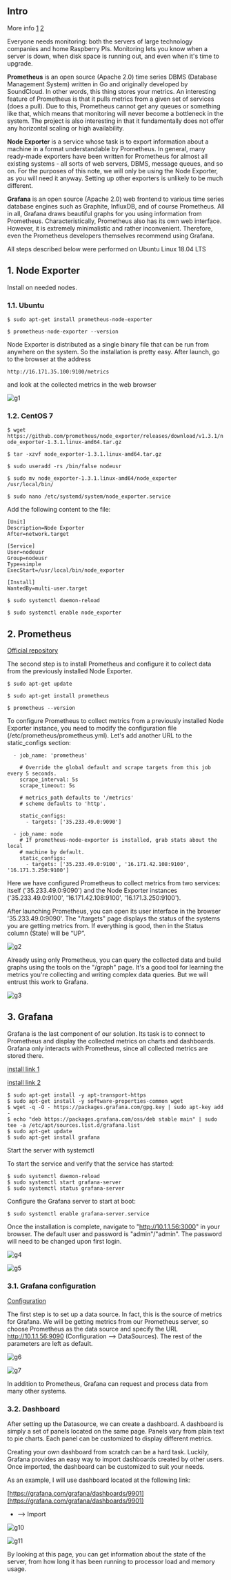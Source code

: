 ## Intro

More info [1](https://habr.com/ru/post/652185/) [2](https://eax.me/prometheus-and-grafana/)

Everyone needs monitoring: both the servers of large technology companies and home Raspberry PIs. Monitoring lets you know when a server is down, when disk space is running out, and even when it's time to upgrade.

**Prometheus** is an open source (Apache 2.0) time series DBMS (Database Management System)  written in Go and originally developed by SoundCloud. In other words, this thing stores your metrics. An interesting feature of Prometheus is that it pulls metrics from a given set of services (does a pull). Due to this, Prometheus cannot get any queues or something like that, which means that monitoring will never become a bottleneck in the system. The project is also interesting in that it fundamentally does not offer any horizontal scaling or high availability.

**Node Exporter** is a service whose task is to export information about a machine in a format understandable by Prometheus. In general, many ready-made exporters have been written for Prometheus for almost all existing systems - all sorts of web servers, DBMS, message queues, and so on. For the purposes of this note, we will only be using the Node Exporter, as you will need it anyway. Setting up other exporters is unlikely to be much different.

**Grafana** is an open source (Apache 2.0) web frontend to various time series database engines such as Graphite, InfluxDB, and of course Prometheus. All in all, Grafana draws beautiful graphs for you using information from Prometheus. Characteristically, Prometheus also has its own web interface. However, it is extremely minimalistic and rather inconvenient. Therefore, even the Prometheus developers themselves recommend using Grafana.

All steps described below were performed on Ubuntu Linux 18.04 LTS

## 1. Node Exporter

Install on needed nodes.

### 1.1. Ubuntu

`$ sudo apt-get install prometheus-node-exporter`

`$ prometheus-node-exporter --version`

Node Exporter is distributed as a single binary file that can be run from anywhere on the system. So the installation is pretty easy. After launch, go to the browser at the address 

`http://16.171.35.100:9100/metrics`

and look at the collected metrics in the web browser

![g1](img/g1.png)

### 1.2. CentOS 7

`$ wget https://github.com/prometheus/node_exporter/releases/download/v1.3.1/node_exporter-1.3.1.linux-amd64.tar.gz`

`$ tar -xzvf node_exporter-1.3.1.linux-amd64.tar.gz`

`$ sudo useradd -rs /bin/false nodeusr`

`$ sudo mv node_exporter-1.3.1.linux-amd64/node_exporter /usr/local/bin/`

`$ sudo nano /etc/systemd/system/node_exporter.service`

Add the following content to the file:

```
[Unit]
Description=Node Exporter
After=network.target

[Service]
User=nodeusr
Group=nodeusr
Type=simple
ExecStart=/usr/local/bin/node_exporter

[Install]
WantedBy=multi-user.target
```
`$ sudo systemctl daemon-reload`

`$ sudo systemctl enable node_exporter`
## 2. Prometheus

[Official repository](https://github.com/prometheus/prometheus)

The second step is to install Prometheus and configure it to collect data from the previously installed Node Exporter.

`$ sudo apt-get update`

`$ sudo apt-get install prometheus`

`$ prometheus --version`

To configure Prometheus to collect metrics from a previously installed Node Exporter instance, you need to modify the configuration file (/etc/prometheus/prometheus.yml). Let's add another URL to the static_configs section:

```
  - job_name: 'prometheus'

    # Override the global default and scrape targets from this job every 5 seconds.
    scrape_interval: 5s
    scrape_timeout: 5s

    # metrics_path defaults to '/metrics'
    # scheme defaults to 'http'.

    static_configs:
      - targets: ['35.233.49.0:9090']

  - job_name: node
    # If prometheus-node-exporter is installed, grab stats about the local
    # machine by default.
    static_configs:
      - targets: ['35.233.49.0:9100', '16.171.42.108:9100', '16.171.3.250:9100']

```

Here we have configured Prometheus to collect metrics from two services: itself ('35.233.49.0:9090') and the Node Exporter instances ('35.233.49.0:9100', '16.171.42.108:9100', '16.171.3.250:9100').

After launching Prometheus, you can open its user interface in the browser '35.233.49.0:9090'. The "/targets" page displays the status of the systems you are getting metrics from. If everything is good, then in the Status column (State) will be “UP”.

![g2](img/g2.png)

Already using only Prometheus, you can query the collected data and build graphs using the tools on the "/graph" page. It's a good tool for learning the metrics you're collecting and writing complex data queries. But we will entrust this work to Grafana.

![g3](img/g3.png)

## 3. Grafana

Grafana is the last component of our solution. Its task is to connect to Prometheus and display the collected metrics on charts and dashboards. Grafana only interacts with Prometheus, since all collected metrics are stored there.

[install link 1](https://grafana.com/grafana/download?pg=oss-graf&plcmt=resources&edition=oss)

[install link 2](https://grafana.com/docs/grafana/latest/installation/debian/#install-from-apt-repository)

```
$ sudo apt-get install -y apt-transport-https
$ sudo apt-get install -y software-properties-common wget
$ wget -q -O - https://packages.grafana.com/gpg.key | sudo apt-key add -
$ echo "deb https://packages.grafana.com/oss/deb stable main" | sudo tee -a /etc/apt/sources.list.d/grafana.list
$ sudo apt-get update
$ sudo apt-get install grafana
```

Start the server with systemctl

To start the service and verify that the service has started:

```
$ sudo systemctl daemon-reload
$ sudo systemctl start grafana-server
$ sudo systemctl status grafana-server
```

Configure the Grafana server to start at boot:

```
$ sudo systemctl enable grafana-server.service
```

Once the installation is complete, navigate to "http://10.1.1.56:3000" in your browser. The default user and password is "admin"/"admin". The password will need to be changed upon first login.

![g4](img/g4.png)


![g5](img/g5.png)

### 3.1. Grafana configuration

[Configuration](https://grafana.com/docs/grafana/latest/administration/configuration/)

The first step is to set up a data source. In fact, this is the source of metrics for Grafana. We will be getting metrics from our Prometheus server, so choose Prometheus as the data source and specify the URL http://10.1.1.56:9090 (Configuration --> DataSources). The rest of the parameters are left as default.

![g6](img/g6.png)

![g7](img/g7.png)

In addition to Prometheus, Grafana can request and process data from many other systems.

### 3.2. Dashboard

After setting up the Datasource, we can create a dashboard. A dashboard is simply a set of panels located on the same page. Panels vary from plain text to pie charts. Each panel can be customized to display different metrics.

Creating your own dashboard from scratch can be a hard task. Luckily, Grafana provides an easy way to import dashboards created by other users. Once imported, the dashboard can be customized to suit your needs.

As an example, I will use dashboard located at the following link:

[https://grafana.com/grafana/dashboards/9901](https://grafana.com/grafana/dashboards/9901)

+ --> Import

![g10](img/g10.png)

![g11](img/g11.png)

By looking at this page, you can get information about the state of the server, from how long it has been running to processor load and memory usage.

